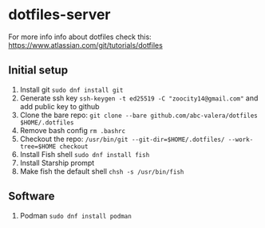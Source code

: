 # dotfiles-server

For more info info about dotfiles check this: https://www.atlassian.com/git/tutorials/dotfiles

## Initial setup

1. Install git `sudo dnf install git`
2. Generate ssh key `ssh-keygen -t ed25519 -C "zoocity14@gmail.com"` and add public key to github
3. Clone the bare repo: `git clone --bare github.com/abc-valera/dotfiles $HOME/.dotfiles`
4. Remove bash config `rm .bashrc`
5. Checkout the repo: `/usr/bin/git --git-dir=$HOME/.dotfiles/ --work-tree=$HOME checkout`
6. Install Fish shell `sudo dnf install fish`
7. Install Starship prompt
8. Make fish the default shell `chsh -s /usr/bin/fish`

## Software

1. Podman `sudo dnf install podman`
